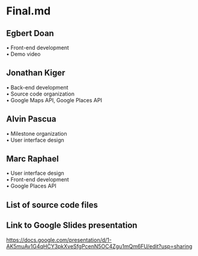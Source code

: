 # Final.md

## Egbert Doan

• Front-end development   
• Demo video

## Jonathan Kiger

• Back-end development  
• Source code organization  
• Google Maps API, Google Places API  

## Alvin Pascua

• Milestone organization  
• User interface design  

## Marc Raphael

• User interface design  
• Front-end development  
• Google Places API  

## List of source code files



## Link to Google Slides presentation 
https://docs.google.com/presentation/d/1-AK5muAv1G4qHCY3pkXveSfgPcenN5OC4Zgu1mQm6FU/edit?usp=sharing







